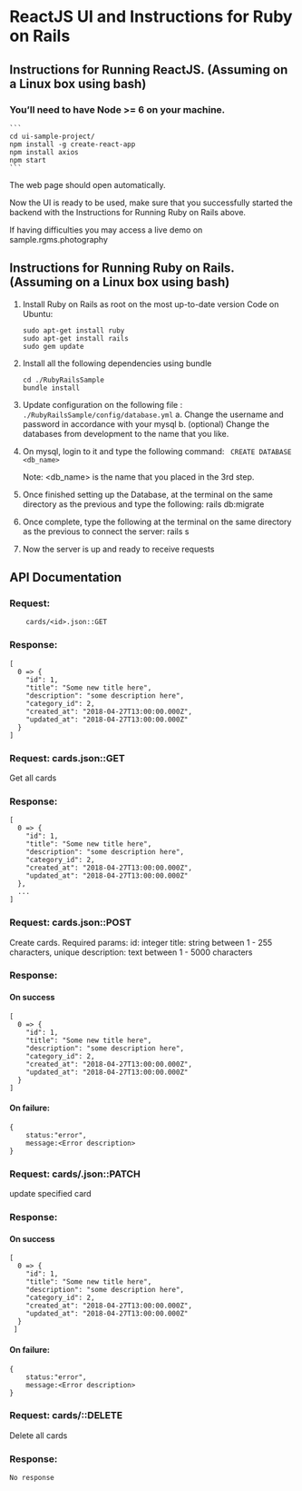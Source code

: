 # ReactJS UI and Instructions for Ruby on Rails

## Instructions for Running ReactJS.  (Assuming on a Linux box using bash)

### You’ll need to have Node >= 6 on your machine.
	```
	cd ui-sample-project/
	npm install -g create-react-app
	npm install axios
	npm start
	```

The web page should open automatically.

Now the UI is ready to be used, make sure that you successfully started the backend with the Instructions for Running Ruby on Rails above.

If having difficulties you may access a live demo on sample.rgms.photography  


## Instructions for Running Ruby on Rails. (Assuming on a Linux box using bash)

1. Install Ruby on Rails as root on the most up-to-date version
   Code on Ubuntu:
	```
	sudo apt-get install ruby
	sudo apt-get install rails
	sudo gem update
	```
2. Install all the following dependencies using bundle
	```
	cd ./RubyRailsSample
	bundle install
	```
3. Update configuration on the following file : ```./RubyRailsSample/config/database.yml```
	a. Change the username and password in accordance with your mysql
	b. (optional) Change the databases from development to the name that you like.
4. On mysql, login to it and type the following command:
	```	CREATE DATABASE <db_name>```

	Note: <db_name> is the name that you placed in the 3rd step.
5. Once finished setting up the Database, at the terminal on the same directory as the previous and type the following:
	rails db:migrate
6. Once complete, type the following at the terminal on the same directory as the previous to connect the server:
	rails s
7. Now the server is up and ready to receive requests

## API Documentation

### Request: 
		cards/<id>.json::GET

### Response:
```
[
  0 => {
    "id": 1,
    "title": "Some new title here",
    "description": "some description here",
    "category_id": 2,
    "created_at": "2018-04-27T13:00:00.000Z",
    "updated_at": "2018-04-27T13:00:00.000Z"
  }
]
```
### Request: cards.json::GET
Get all cards

### Response: 
```
[
  0 => {
    "id": 1,
    "title": "Some new title here",
    "description": "some description here",
    "category_id": 2,
    "created_at": "2018-04-27T13:00:00.000Z",
    "updated_at": "2018-04-27T13:00:00.000Z"
  },
  ...
]
```

### Request: cards.json::POST
Create cards.
Required params:
	id: integer
	title: string between 1 - 255 characters, unique
	description: text between 1 - 5000 characters
	
### Response: 
#### On success
```
[
  0 => {
    "id": 1,
    "title": "Some new title here",
    "description": "some description here",
    "category_id": 2,
    "created_at": "2018-04-27T13:00:00.000Z",
    "updated_at": "2018-04-27T13:00:00.000Z"
  }
]
```
#### On failure:
```
{
	status:"error", 
	message:<Error description>
}
```

### Request: cards/<id>.json::PATCH
update specified card

### Response: 
#### On success
```
[
  0 => {
    "id": 1,
    "title": "Some new title here",
    "description": "some description here",
    "category_id": 2,
    "created_at": "2018-04-27T13:00:00.000Z",
    "updated_at": "2018-04-27T13:00:00.000Z"
  }
 ]
```
#### On failure:
```
{
	status:"error", 
	message:<Error description>
}
```

### Request: cards/::DELETE
Delete all cards
### Response: 
	No response
